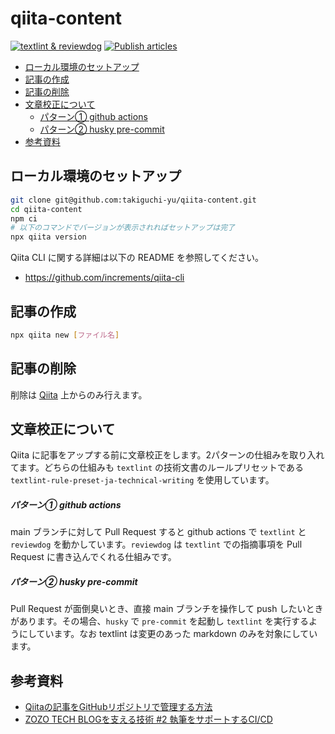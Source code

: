 # qiita-content

[![textlint & reviewdog](https://github.com/takiguchi-yu/qiita-content/actions/workflows/textlint.yml/badge.svg)](https://github.com/takiguchi-yu/qiita-content/actions/workflows/textlint.yml) [![Publish articles](https://github.com/takiguchi-yu/qiita-content/actions/workflows/publish.yml/badge.svg)](https://github.com/takiguchi-yu/qiita-content/actions/workflows/publish.yml)

<!-- @import "[TOC]" {cmd="toc" depthFrom=2 depthTo=6 orderedList=false} -->

<!-- code_chunk_output -->

- [ローカル環境のセットアップ](#ローカル環境のセットアップ)
- [記事の作成](#記事の作成)
- [記事の削除](#記事の削除)
- [文章校正について](#文章校正について)
  - [パターン① github actions](#パターン1-github-actions)
  - [パターン② husky pre-commit](#パターン2-husky-pre-commit)
- [参考資料](#参考資料)

<!-- /code_chunk_output -->

## ローカル環境のセットアップ

```sh
git clone git@github.com:takiguchi-yu/qiita-content.git
cd qiita-content
npm ci
# 以下のコマンドでバージョンが表示されればセットアップは完了
npx qiita version
```

Qiita CLI に関する詳細は以下の README を参照してください。

- https://github.com/increments/qiita-cli

## 記事の作成

```sh
npx qiita new [ファイル名]
```

## 記事の削除

削除は [Qiita](https://qiita.com/takiguchi-yu) 上からのみ行えます。

## 文章校正について

Qiita に記事をアップする前に文章校正をします。2パターンの仕組みを取り入れてます。どちらの仕組みも `textlint` の技術文書のルールプリセットである `textlint-rule-preset-ja-technical-writing` を使用しています。

##### パターン① github actions

main ブランチに対して Pull Request すると github actions で `textlint` と `reviewdog` を動かしています。`reviewdog` は `textlint` での指摘事項を Pull Request に書き込んでくれる仕組みです。

##### パターン② husky pre-commit

Pull Request が面倒臭いとき、直接 main ブランチを操作して push したいときがあります。その場合、`husky` で `pre-commit` を起動し `textlint` を実行するようにしています。なお textlint は変更のあった markdown のみを対象にしています。

## 参考資料

- [Qiitaの記事をGitHubリポジトリで管理する方法](https://qiita.com/Qiita/items/32c79014509987541130)
- [ZOZO TECH BLOGを支える技術 #2 執筆をサポートするCI/CD](https://techblog.zozo.com/entry/techblog-writing-support-by-ci-cd)

